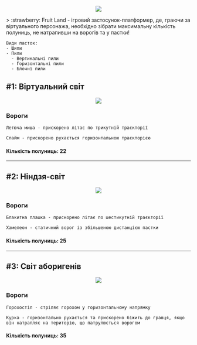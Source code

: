 <p align="center">
  <img src="https://user-images.githubusercontent.com/71783287/224485817-4c3eb3fb-a891-4571-9195-345176f8782c.png" />
</p>
> :strawberry: Fruit Land - ігровий застосунок-платформер, де, граючи за віртуального персонажа, необхідно зібрати максимальну кількість полуниць, не натрапивши на ворогів та у пастки!


```
Види пасток:
- Шипи
- Пили
  - Вертикальні пили
  - Горизонтальні пили
  - Блочні пили
```

## #1: Віртуальний світ
<p align="center">
  <img src="https://user-images.githubusercontent.com/71783287/224485403-6ff5d7e1-8174-4664-83b0-b047b6020a02.png" />
</p>

### Вороги
```
Летюча миша - прискорено літає по трикутній траєкторії
```

```
Слайм - прискорено рухається горизонтальною траєкторією
```

#### Кількість полуниць: 22
------

## #2: Ніндзя-світ
<p align="center">
  <img src="https://user-images.githubusercontent.com/71783287/224486122-f30865af-9083-4a39-84d3-c4bb269c91d9.png" />
</p>

### Вороги
```
Блакитна плашка - прискорено літає по шестикутній траєкторії
```

```
Хамелеон - статичний ворог із збільшеною дистанцією пастки
```

#### Кількість полуниць: 25
------

## #3: Світ аборигенів
<p align="center">
  <img src="https://user-images.githubusercontent.com/71783287/224488255-c3d08ec8-f570-4513-9a19-fcfc9aac7e62.png" />
</p>

### Вороги
```
Горохостіл - стріляє горохом у горизонтальному напрямку
```

```
Курка - горизонтально рухається та прискорено біжить до гравця, якщо він натрапляє на територію, що патрулюється ворогом
```

#### Кількість полуниць: 35
